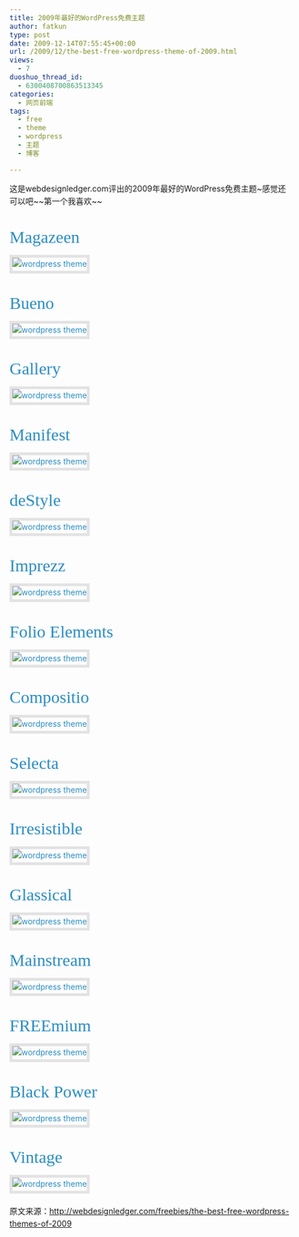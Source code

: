 ```yaml
---
title: 2009年最好的WordPress免费主题
author: fatkun
type: post
date: 2009-12-14T07:55:45+00:00
url: /2009/12/the-best-free-wordpress-theme-of-2009.html
views:
  - 7
duoshuo_thread_id:
  - 6300408700863513345
categories:
  - 网页前端
tags:
  - free
  - theme
  - wordpress
  - 主题
  - 博客

---
```

<p style="line-height: 1.6em; margin-top: 0px; margin-right: 10px; margin-bottom: 20px; margin-left: 0px; font-size: 14px;">  这是webdesignledger.com评出的2009年最好的WordPress免费主题~感觉还可以吧~~第一个我喜欢~~</p>
<h3 style="margin-top: 35px; margin-right: 30px; margin-bottom: 15px; margin-left: 0px; font-family: Georgia, 'Nimbus Roman No9 L', serif; font-style: normal; font-weight: normal; line-height: 1.1em; font-size: 30px;">  <a style="text-decoration: none; color: #2b8dc0;" href="http://www.smashingmagazine.com/2009/02/23/magazeen-free-magazine-look-wordpress-theme/" target="_blank">Magazeen</a></h3>
<p style="line-height: 1.6em; margin-top: 0px; margin-right: 10px; margin-bottom: 20px; margin-left: 0px; font-size: 14px;">  <a style="text-decoration: none; color: #2b8dc0;" href="http://www.smashingmagazine.com/2009/02/23/magazeen-free-magazine-look-wordpress-theme/" target="_blank"><img style="margin: 0px; border: 5px solid #e3e3e3;" src="http://webdesignledger.com/wp-content/uploads/2009/11/themes_2009_1.jpg" alt="wordpress theme" /></a><!--more--></p>

<h3 style="margin-top: 35px; margin-right: 30px; margin-bottom: 15px; margin-left: 0px; font-family: Georgia, 'Nimbus Roman No9 L', serif; font-style: normal; font-weight: normal; line-height: 1.1em; font-size: 30px;">  <a style="text-decoration: none; color: #2b8dc0;" href="http://www.woothemes.com/2009/11/bueno/" target="_blank">Bueno</a></h3>
<p style="line-height: 1.6em; margin-top: 0px; margin-right: 10px; margin-bottom: 20px; margin-left: 0px; font-size: 14px;">  <a style="text-decoration: none; color: #2b8dc0;" href="http://www.woothemes.com/2009/11/bueno/" target="_blank"><img style="margin: 0px; border: 5px solid #e3e3e3;" src="http://webdesignledger.com/wp-content/uploads/2009/11/themes_2009_2.jpg" alt="wordpress theme" /></a></p>
<h3 style="margin-top: 35px; margin-right: 30px; margin-bottom: 15px; margin-left: 0px; font-family: Georgia, 'Nimbus Roman No9 L', serif; font-style: normal; font-weight: normal; line-height: 1.1em; font-size: 30px;">  <a style="text-decoration: none; color: #2b8dc0;" href="http://www.smashingmagazine.com/2009/05/04/download-gallery-a-free-wordpress-theme/" target="_blank">Gallery</a></h3>
<p style="line-height: 1.6em; margin-top: 0px; margin-right: 10px; margin-bottom: 20px; margin-left: 0px; font-size: 14px;">  <a style="text-decoration: none; color: #2b8dc0;" href="http://www.smashingmagazine.com/2009/05/04/download-gallery-a-free-wordpress-theme/" target="_blank"><img style="margin: 0px; border: 5px solid #e3e3e3;" src="http://webdesignledger.com/wp-content/uploads/2009/11/themes_2009_3.jpg" alt="wordpress theme" /></a></p>
<h3 style="margin-top: 35px; margin-right: 30px; margin-bottom: 15px; margin-left: 0px; font-family: Georgia, 'Nimbus Roman No9 L', serif; font-style: normal; font-weight: normal; line-height: 1.1em; font-size: 30px;">  <a style="text-decoration: none; color: #2b8dc0;" href="http://jimbarraud.com/2009/03/19/manifest/" target="_blank">Manifest</a></h3>
<p style="line-height: 1.6em; margin-top: 0px; margin-right: 10px; margin-bottom: 20px; margin-left: 0px; font-size: 14px;">  <a style="text-decoration: none; color: #2b8dc0;" href="http://jimbarraud.com/2009/03/19/manifest/" target="_blank"><img style="margin: 0px; border: 5px solid #e3e3e3;" src="http://webdesignledger.com/wp-content/uploads/2009/11/themes_2009_14.jpg" alt="wordpress theme" /></a></p>
<h3 style="margin-top: 35px; margin-right: 30px; margin-bottom: 15px; margin-left: 0px; font-family: Georgia, 'Nimbus Roman No9 L', serif; font-style: normal; font-weight: normal; line-height: 1.1em; font-size: 30px;">  <a style="text-decoration: none; color: #2b8dc0;" href="http://themeshift.com/destyle/" target="_blank">deStyle</a></h3>
<p style="line-height: 1.6em; margin-top: 0px; margin-right: 10px; margin-bottom: 20px; margin-left: 0px; font-size: 14px;">  <a style="text-decoration: none; color: #2b8dc0;" href="http://themeshift.com/destyle/" target="_blank"><img style="margin: 0px; border: 5px solid #e3e3e3;" src="http://webdesignledger.com/wp-content/uploads/2009/11/themes_2009_7.jpg" alt="wordpress theme" /></a></p>
<h3 style="margin-top: 35px; margin-right: 30px; margin-bottom: 15px; margin-left: 0px; font-family: Georgia, 'Nimbus Roman No9 L', serif; font-style: normal; font-weight: normal; line-height: 1.1em; font-size: 30px;">  <a style="text-decoration: none; color: #2b8dc0;" href="http://www.smashingmagazine.com/2009/03/10/download-imprezz-a-free-wordpress-theme/" target="_blank">Imprezz</a></h3>
<p style="line-height: 1.6em; margin-top: 0px; margin-right: 10px; margin-bottom: 20px; margin-left: 0px; font-size: 14px;">  <a style="text-decoration: none; color: #2b8dc0;" href="http://www.smashingmagazine.com/2009/03/10/download-imprezz-a-free-wordpress-theme/" target="_blank"><img style="margin: 0px; border: 5px solid #e3e3e3;" src="http://webdesignledger.com/wp-content/uploads/2009/11/themes_2009_4.jpg" alt="wordpress theme" /></a></p>
<h3 style="margin-top: 35px; margin-right: 30px; margin-bottom: 15px; margin-left: 0px; font-family: Georgia, 'Nimbus Roman No9 L', serif; font-style: normal; font-weight: normal; line-height: 1.1em; font-size: 30px;">  <a style="text-decoration: none; color: #2b8dc0;" href="http://www.press75.com/the-folio-elements-wordpress-theme/" target="_blank">Folio Elements</a></h3>
<p style="line-height: 1.6em; margin-top: 0px; margin-right: 10px; margin-bottom: 20px; margin-left: 0px; font-size: 14px;">  <a style="text-decoration: none; color: #2b8dc0;" href="http://www.press75.com/the-folio-elements-wordpress-theme/" target="_blank"><img style="margin: 0px; border: 5px solid #e3e3e3;" src="http://webdesignledger.com/wp-content/uploads/2009/11/themes_2009_13.jpg" alt="wordpress theme" /></a></p>
<h3 style="margin-top: 35px; margin-right: 30px; margin-bottom: 15px; margin-left: 0px; font-family: Georgia, 'Nimbus Roman No9 L', serif; font-style: normal; font-weight: normal; line-height: 1.1em; font-size: 30px;">  <a style="text-decoration: none; color: #2b8dc0;" href="http://www.smashingmagazine.com/2009/02/18/compositio-clean-beautiful-and-free-wordpress-theme/" target="_blank">Compositio</a></h3>
<p style="line-height: 1.6em; margin-top: 0px; margin-right: 10px; margin-bottom: 20px; margin-left: 0px; font-size: 14px;">  <a style="text-decoration: none; color: #2b8dc0;" href="http://www.smashingmagazine.com/2009/02/18/compositio-clean-beautiful-and-free-wordpress-theme/" target="_blank"><img style="margin: 0px; border: 5px solid #e3e3e3;" src="http://webdesignledger.com/wp-content/uploads/2009/11/themes_2009_5.jpg" alt="wordpress theme" /></a></p>
<h3 style="margin-top: 35px; margin-right: 30px; margin-bottom: 15px; margin-left: 0px; font-family: Georgia, 'Nimbus Roman No9 L', serif; font-style: normal; font-weight: normal; line-height: 1.1em; font-size: 30px;">  <a style="text-decoration: none; color: #2b8dc0;" href="http://www.obox-design.com/themes_page.cfm/theme/selecta" target="_blank">Selecta</a></h3>
<p style="line-height: 1.6em; margin-top: 0px; margin-right: 10px; margin-bottom: 20px; margin-left: 0px; font-size: 14px;">  <a style="text-decoration: none; color: #2b8dc0;" href="http://www.obox-design.com/themes_page.cfm/theme/selecta" target="_blank"><img style="margin: 0px; border: 5px solid #e3e3e3;" src="http://webdesignledger.com/wp-content/uploads/2009/11/themes_2009_6.jpg" alt="wordpress theme" /></a></p>
<h3 style="margin-top: 35px; margin-right: 30px; margin-bottom: 15px; margin-left: 0px; font-family: Georgia, 'Nimbus Roman No9 L', serif; font-style: normal; font-weight: normal; line-height: 1.1em; font-size: 30px;">  <a style="text-decoration: none; color: #2b8dc0;" href="http://www.woothemes.com/2009/02/irresistible/" target="_blank">Irresistible</a></h3>
<p style="line-height: 1.6em; margin-top: 0px; margin-right: 10px; margin-bottom: 20px; margin-left: 0px; font-size: 14px;">  <a style="text-decoration: none; color: #2b8dc0;" href="http://www.woothemes.com/2009/02/irresistible/" target="_blank"><img style="margin: 0px; border: 5px solid #e3e3e3;" src="http://webdesignledger.com/wp-content/uploads/2009/11/themes_2009_8.jpg" alt="wordpress theme" /></a></p>
<h3 style="margin-top: 35px; margin-right: 30px; margin-bottom: 15px; margin-left: 0px; font-family: Georgia, 'Nimbus Roman No9 L', serif; font-style: normal; font-weight: normal; line-height: 1.1em; font-size: 30px;">  <a style="text-decoration: none; color: #2b8dc0;" href="http://www.smashingmagazine.com/2009/11/07/glassical-a-free-wordpress-theme/" target="_blank">Glassical</a></h3>
<p style="line-height: 1.6em; margin-top: 0px; margin-right: 10px; margin-bottom: 20px; margin-left: 0px; font-size: 14px;">  <a style="text-decoration: none; color: #2b8dc0;" href="http://www.smashingmagazine.com/2009/11/07/glassical-a-free-wordpress-theme/" target="_blank"><img style="margin: 0px; border: 5px solid #e3e3e3;" src="http://webdesignledger.com/wp-content/uploads/2009/11/themes_2009_9.jpg" alt="wordpress theme" /></a></p>
<h3 style="margin-top: 35px; margin-right: 30px; margin-bottom: 15px; margin-left: 0px; font-family: Georgia, 'Nimbus Roman No9 L', serif; font-style: normal; font-weight: normal; line-height: 1.1em; font-size: 30px;">  <a style="text-decoration: none; color: #2b8dc0;" href="http://www.woothemes.com/2009/07/mainstream/" target="_blank">Mainstream</a></h3>
<p style="line-height: 1.6em; margin-top: 0px; margin-right: 10px; margin-bottom: 20px; margin-left: 0px; font-size: 14px;">  <a style="text-decoration: none; color: #2b8dc0;" href="http://www.woothemes.com/2009/07/mainstream/" target="_blank"><img style="margin: 0px; border: 5px solid #e3e3e3;" src="http://webdesignledger.com/wp-content/uploads/2009/11/themes_2009_10.jpg" alt="wordpress theme" /></a></p>
<h3 style="margin-top: 35px; margin-right: 30px; margin-bottom: 15px; margin-left: 0px; font-family: Georgia, 'Nimbus Roman No9 L', serif; font-style: normal; font-weight: normal; line-height: 1.1em; font-size: 30px;">  <a style="text-decoration: none; color: #2b8dc0;" href="http://freebiesdock.com/freemium-wordpress-theme/" target="_blank">FREEmium</a></h3>
<p style="line-height: 1.6em; margin-top: 0px; margin-right: 10px; margin-bottom: 20px; margin-left: 0px; font-size: 14px;">  <a style="text-decoration: none; color: #2b8dc0;" href="http://freebiesdock.com/freemium-wordpress-theme/" target="_blank"><img style="margin: 0px; border: 5px solid #e3e3e3;" src="http://webdesignledger.com/wp-content/uploads/2009/11/themes_2009_11.jpg" alt="wordpress theme" /></a></p>
<h3 style="margin-top: 35px; margin-right: 30px; margin-bottom: 15px; margin-left: 0px; font-family: Georgia, 'Nimbus Roman No9 L', serif; font-style: normal; font-weight: normal; line-height: 1.1em; font-size: 30px;">  <a style="text-decoration: none; color: #2b8dc0;" href="http://www.skinpress.com/blackpower-theme/" target="_blank">Black Power</a></h3>
<p style="line-height: 1.6em; margin-top: 0px; margin-right: 10px; margin-bottom: 20px; margin-left: 0px; font-size: 14px;">  <a style="text-decoration: none; color: #2b8dc0;" href="http://www.skinpress.com/blackpower-theme/" target="_blank"><img style="margin: 0px; border: 5px solid #e3e3e3;" src="http://webdesignledger.com/wp-content/uploads/2009/11/themes_2009_12.jpg" alt="wordpress theme" /></a></p>
<h3 style="margin-top: 35px; margin-right: 30px; margin-bottom: 15px; margin-left: 0px; font-family: Georgia, 'Nimbus Roman No9 L', serif; font-style: normal; font-weight: normal; line-height: 1.1em; font-size: 30px;">  <a style="text-decoration: none; color: #2b8dc0;" href="http://www.smashingmagazine.com/2009/01/28/vintage-and-blues-wordpress-themes/" target="_blank">Vintage</a></h3>
<p style="line-height: 1.6em; margin-top: 0px; margin-right: 10px; margin-bottom: 20px; margin-left: 0px; font-size: 14px;">  <a style="text-decoration: none; color: #2b8dc0;" href="http://www.smashingmagazine.com/2009/01/28/vintage-and-blues-wordpress-themes/" target="_blank"><img style="margin: 0px; border: 5px solid #e3e3e3;" src="http://webdesignledger.com/wp-content/uploads/2009/11/themes_2009_15.jpg" alt="wordpress theme" /></a></p>
<p style="line-height: 1.6em; margin-top: 0px; margin-right: 10px; margin-bottom: 20px; margin-left: 0px; font-size: 14px;">  原文来源：<a href="http://webdesignledger.com/freebies/the-best-free-wordpress-themes-of-2009">http://webdesignledger.com/freebies/the-best-free-wordpress-themes-of-2009</a></p>
